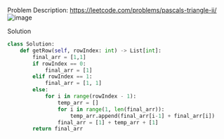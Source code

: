 Problem Description: https://leetcode.com/problems/pascals-triangle-ii/
![image](https://user-images.githubusercontent.com/11685096/152653998-a2044131-a49e-42c0-8434-c4bffdd95ffb.png)

Solution
```python
class Solution:
    def getRow(self, rowIndex: int) -> List[int]:
        final_arr = [1,1]
        if rowIndex == 0:
            final_arr = [1]
        elif rowIndex == 1:
            final_arr = [1, 1]
        else:
            for i in range(rowIndex - 1):
                temp_arr = []
                for i in range(1, len(final_arr)):
                    temp_arr.append(final_arr[i-1] + final_arr[i])
                final_arr = [1] + temp_arr + [1]
        return final_arr
```
